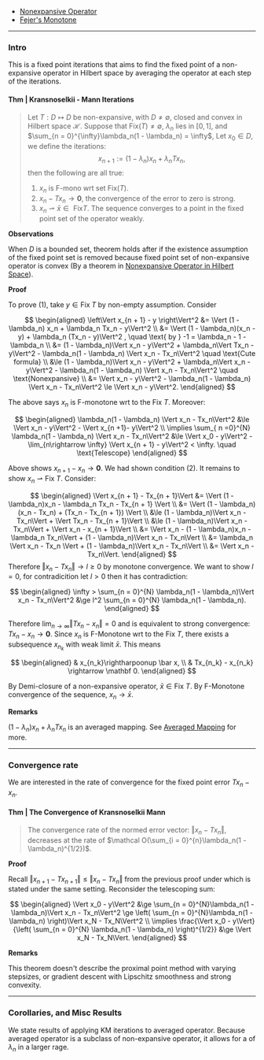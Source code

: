 - [Nonexpansive Operator](Lipschitz%20Operator%20in%20Hilbert%20Space.md)
- [Fejer's Monotone](Fejer's%20Monotone.md)


---
### **Intro**

This is a fixed point iterations that aims to find the fixed point of a non-expansive operator in Hilbert space by averaging the operator at each step of the iterations. 


#### **Thm | Kransnoselkii - Mann Iterations**
> Let $T: D \mapsto D$ be non-expansive, with $D \neq \emptyset$, closed and convex in Hilbert space $\mathcal H$. 
> Suppose that $\text{Fix}(T) \neq \emptyset$, $\lambda_n$ lies in $[0, 1]$, and $\sum_{n = 0}^{\infty}\lambda_n(1 - \lambda_n) = \infty$, Let $x_0 \in D$, we define the iterations: 
> $$ x_{n + 1} := (1 - \lambda_n)x_n + \lambda_n Tx_n, $$
> then the following are all true: 
> 1. $x_n$ is F-mono wrt set $\text{Fix}(T)$. 
> 2. $x_n - Tx_n \rightarrow \mathbf 0$, the convergence of the error to zero is strong. 
> 3. $x_n \rightharpoonup \bar x \in \text{ Fix}T$. The sequence converges to a point in the fixed point set of the operator weakly. 

**Observations**

When $D$ is a bounded set, theorem holds after if the existence assumption of the fixed point set is removed because fixed point set of non-expansive operator is convex (By a theorem in [Nonexpansive Operator in Hilbert Space](Lipschitz%20Operator%20in%20Hilbert%20Space.md)). 


**Proof**

To prove (1), take $y \in \text{Fix}\;T$ by non-empty assumption.
Consider

$$
\begin{aligned}
    \left\Vert
         x_{n + 1} - y
    \right\Vert^2
    &=  \Vert (1 - \lambda_n) x_n + \lambda_n Tx_n - y\Vert^2
    \\
    &= \Vert (1 - \lambda_n)(x_n - y) + \lambda_n (Tx_n - y)\Vert^2 , \quad \text{ by } -1 = \lambda_n - 1 - \lambda_n 
    \\
    &= 
    (1 - \lambda_n)\Vert x_n - y\Vert^2 + \lambda_n\Vert Tx_n - y\Vert^2
    - \lambda_n(1 - \lambda_n) \Vert x_n - Tx_n\Vert^2  
    \quad 
    \text{Cute formula}
    \\
    &\le 
    (1 - \lambda_n)\Vert x_n - y\Vert^2
    + 
    \lambda_n\Vert x_n - y\Vert^2
    - \lambda_n(1 - \lambda_n) \Vert x_n - Tx_n\Vert^2 
    \quad \text{Nonexpansive}
    \\
    &= 
    \Vert x_n - y\Vert^2
    - \lambda_n(1 - \lambda_n) \Vert x_n - Tx_n\Vert^2 
    \le \Vert x_n - y\Vert^2. 
\end{aligned}
$$

The above says $x_n$ is F-monotone wrt to the $\text{Fix } T$. 
Moreover: 

$$
\begin{aligned}
    \lambda_n(1 - \lambda_n) \Vert x_n - Tx_n\Vert^2 &\le 
    \Vert x_n - y\Vert^2  - \Vert x_{n +1}- y\Vert^2
    \\
    \implies 
    \sum_{ n =0}^{N} \lambda_n(1 - \lambda_n) 
    \Vert x_n - Tx_n\Vert^2
    &\le 
    \Vert x_0 - y\Vert^2 - \lim_{n\rightarrow \infty} \Vert x_{n + 1} - y\Vert^2
    < \infty. 
    \quad \text{Telescope}
\end{aligned}
$$

Above shows $x_{n + 1} - x_n \rightarrow \mathbf 0$. 
We had shown condition (2). 
It remains to show $x_n \rightharpoonup \text{Fix}\; T$. 
Consider: 

$$
\begin{aligned}
    \Vert x_{n + 1} - Tx_{n + 1}\Vert 
    &= 
    \Vert 
        (1 - \lambda_n)x_n - \lambda_n Tx_n - Tx_{n + 1}
    \Vert
    \\
    &= 
    \Vert 
        (1 - \lambda_n)(x_n - Tx_n) + (Tx_n - Tx_{n + 1})
    \Vert
    \\
    &\le 
    (1 - \lambda_n)\Vert x_n - Tx_n\Vert + \Vert Tx_n - Tx_{n + 1}\Vert
    \\
    &\le 
    (1 - \lambda_n)\Vert x_n - Tx_n\Vert + \Vert x_n - x_{n + 1}\Vert
    \\
    &= 
    \Vert x_n - (1 - \lambda_n)x_n - \lambda_n Tx_n\Vert 
    + 
    (1 - \lambda_n)\Vert x_n - Tx_n\Vert
    \\
    &= 
    \lambda_n \Vert x_n - Tx_n \Vert + (1 - \lambda_n)\Vert x_n - Tx_n\Vert
    \\
    &= \Vert x_n - Tx_n\Vert. 
\end{aligned}
$$ 
Therefore $\Vert x_n - Tx_n\Vert \rightarrow l \ge 0$ by monotone convergence. 
We want to show $l = 0$, for contradicition let $l > 0$ then it has contradiction: 

$$
\begin{aligned}
    \infty > \sum_{n = 0}^{N} \lambda_n(1 - \lambda_n)\Vert x_n  - Tx_n\Vert^2 
    &\ge 
    l^2 \sum_{n = 0}^{N} \lambda_n(1 - \lambda_n). 
\end{aligned}
$$

Therefore $\lim_{n\rightarrow \infty} \Vert Tx_n - x_n\Vert = 0$ and is equivalent to strong convergence: $Tx_n - x_n \rightarrow \mathbf 0$. Since $x_n$ is F-Monotone wrt to the $\text{Fix }T$, there exists a subsequence $x_{n_k}$ with weak limit $\bar x$. 
This means 

$$
\begin{aligned}
    & x_{n_k}\rightharpoonup \bar x, 
    \\
    & Tx_{n_k} - x_{n_k} \rightarrow \mathbf 0.
\end{aligned}
$$

By Demi-closure of a non-expansive operator, $\bar x \in \text{Fix } T$.
By F-Monotone convergence of the sequence, $x_{n}\rightarrow \bar x$. 

**Remarks**

$(1 - \lambda_n)x_n + \lambda_n Tx_n$ is an averaged mapping. 
See [Averaged Mapping](Averaged%20Mapping.md) for more. 

---
### **Convergence rate**

We are interested in the rate of convergence for the fixed point error $Tx_n - x_n$. 

#### **Thm | The Convergence of Kransnoselkii Mann**
> The convergence rate of the normed error vector: $\Vert x_n - Tx_n\Vert$, decreases at the rate of $\mathcal O(\sum_{i = 0}^{n}\lambda_n(1 - \lambda_n)^{1/2})$. 


**Proof**

Recall $\Vert x_{n + 1} - Tx_{n + 1}\Vert \le \Vert x_n - Tx_n\Vert$ from the previous proof under which is stated under the same setting. 
Reconsider the telescoping sum: 

$$
\begin{aligned}
    \Vert x_0 - y\Vert^2 
    &\ge 
    \sum_{n = 0}^{N}\lambda_n(1 - \lambda_n)\Vert x_n - Tx_n\Vert^2
    \ge 
    \left(
        \sum_{n = 0}^{N}\lambda_n(1 - \lambda_n)
    \right)\Vert x_N  - Tx_N\Vert^2
    \\
    \implies
    \frac{\Vert x_0 - y\Vert}{\left(
        \sum_{n = 0}^{N} \lambda_n(1 - \lambda_n)
    \right)^{1/2}} &\ge 
    \Vert x_N - Tx_N\Vert. 
\end{aligned}
$$

**Remarks**

This theorem doesn't describe the proximal point method with varying stepsizes, or gradient descent with Lipschitz smoothness and strong convexity. 


---
### **Corollaries, and Misc Results**

We state results of applying KM iterations to averaged operator. 
Because averaged operator is a subclass of non-expansive operator, it allows for a of $\lambda_n$ in a larger rage. 